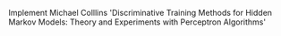 Implement Michael Colllins 'Discriminative Training Methods for Hidden Markov Models: Theory and Experiments with Perceptron Algorithms'